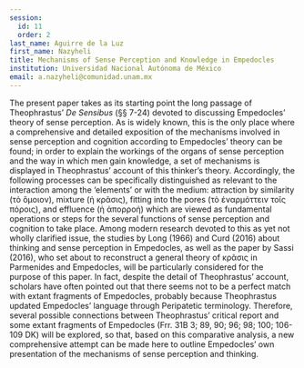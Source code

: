 ```yaml
---
session:
  id: 11
  order: 2
last_name: Aguirre de la Luz
first_name: Nazyheli
title: Mechanisms of Sense Perception and Knowledge in Empedocles
institution: Universidad Nacional Autónoma de México
email: a.nazyheli@comunidad.unam.mx
---
```


The present paper takes as its starting point the long passage of Theophrastus’ *De Sensibus* (§§ 7-24) devoted to discussing Empedocles’ theory of sense perception. As is widely known, this is the only place where a comprehensive and detailed exposition of the mechanisms involved in sense perception and cognition according to Empedocles’ theory can be found; in order to explain the workings of the organs of sense perception and the way in which men gain knowledge, a set of mechanisms is displayed in Theophrastus’ account of this thinker’s theory. Accordingly, the following processes can be specifically distinguished as relevant to the interaction among the ‘elements’ or with the medium: attraction by similarity (τὸ ὅμοιον), mixture (ἡ κρᾶσις), fitting into the pores (τὸ ἐναρμόττειν τοῖς πόροις), and effluence (ἡ ἀπορροή) which are viewed as fundamental operations or steps for the several functions of sense perception and cognition to take place. 
Among modern research devoted to this as yet not wholly clarified issue, the studies by Long (1966) and Curd (2016) about thinking and sense perception in Empedocles, as well as the paper by Sassi (2016), who set about to reconstruct a general theory of κρᾶσις in Parmenides and Empedocles, will be particularly considered for the purpose of this paper. In fact, despite the detail of Theophrastus’ account, scholars have often pointed out that there seems not to be a perfect match with extant fragments of Empedocles, probably because Theophrastus updated Empedocles’ language through Peripatetic terminology. Therefore, several possible connections between Theophrastus’ critical report and some extant fragments of Empedocles (Frr. 31B 3; 89, 90; 96; 98; 100; 106-109 DK) will be explored, so that, based on this comparative analysis, a new comprehensive attempt can be made here to outline Empedocles’ own presentation of the mechanisms of sense perception and thinking.
